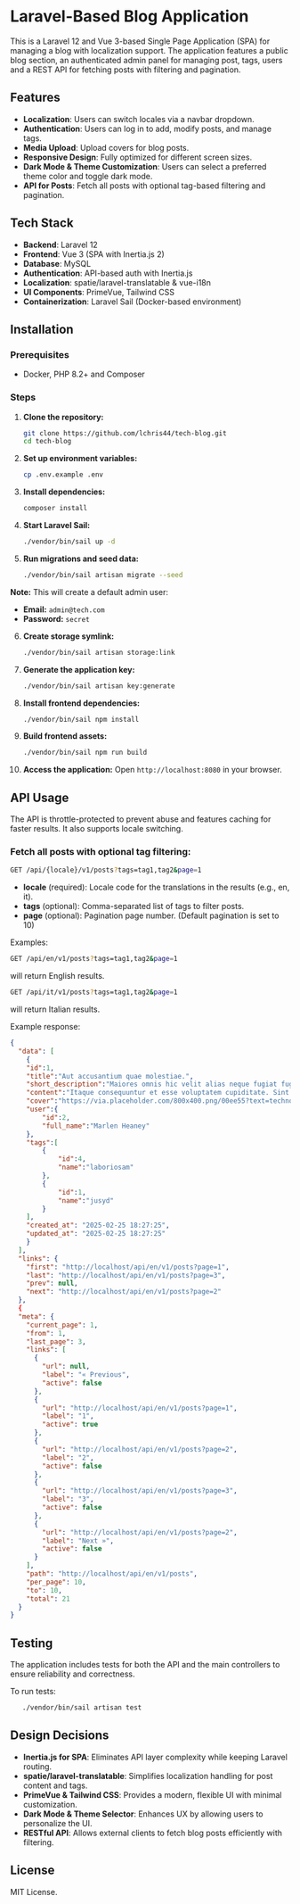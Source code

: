 # Laravel-Based Blog Application

This is a Laravel 12 and Vue 3-based Single Page Application (SPA) for managing a blog with localization support. The application features a public blog section, an authenticated admin panel for managing post, tags, users and a REST API for fetching posts with filtering and pagination.

## Features

- **Localization**: Users can switch locales via a navbar dropdown.
- **Authentication**: Users can log in to add, modify posts, and manage tags.
- **Media Upload**: Upload covers for blog posts.
- **Responsive Design**: Fully optimized for different screen sizes.
- **Dark Mode & Theme Customization**: Users can select a preferred theme color and toggle dark mode.
- **API for Posts**: Fetch all posts with optional tag-based filtering and pagination.

## Tech Stack

- **Backend**: Laravel 12
- **Frontend**: Vue 3 (SPA with Inertia.js 2)
- **Database**: MySQL
- **Authentication**: API-based auth with Inertia.js
- **Localization**: spatie/laravel-translatable & vue-i18n
- **UI Components**: PrimeVue, Tailwind CSS
- **Containerization**: Laravel Sail (Docker-based environment)

## Installation

### Prerequisites
- Docker, PHP 8.2+ and Composer

### Steps

1. **Clone the repository:**
   ```sh
   git clone https://github.com/lchris44/tech-blog.git
   cd tech-blog
   ```

2. **Set up environment variables:**
   ```sh
   cp .env.example .env
   ```

3. **Install dependencies:**
   ```sh
   composer install
   ```  

4. **Start Laravel Sail:**
   ```sh
   ./vendor/bin/sail up -d
   ```

5. **Run migrations and seed data:**
   ```sh
   ./vendor/bin/sail artisan migrate --seed
   ```

**Note:** This will create a default admin user:
- **Email:** `admin@tech.com`
- **Password:** `secret`

6. **Create storage symlink:**
   ```sh
   ./vendor/bin/sail artisan storage:link
   ```

7. **Generate the application key:**
   ```sh
   ./vendor/bin/sail artisan key:generate
   ```

8. **Install frontend dependencies:**
   ```sh
   ./vendor/bin/sail npm install
   ```

9. **Build frontend assets:**
   ```sh
   ./vendor/bin/sail npm run build
   ```

10. **Access the application:**
   Open `http://localhost:8080` in your browser.

## API Usage

The API is throttle-protected to prevent abuse and features caching for faster results. It also supports locale switching.

### Fetch all posts with optional tag filtering:
```sh
GET /api/{locale}/v1/posts?tags=tag1,tag2&page=1
```
- **locale** (required): Locale code for the translations in the results (e.g., en, it).
- **tags** (optional): Comma-separated list of tags to filter posts.
- **page** (optional): Pagination page number. (Default pagination is set to 10)

Examples:
```sh
GET /api/en/v1/posts?tags=tag1,tag2&page=1
```
will return English results.

```sh
GET /api/it/v1/posts?tags=tag1,tag2&page=1
```
will return Italian results.

Example response:
```json
{
  "data": [
    {
    "id":1,
    "title":"Aut accusantium quae molestiae.",
    "short_description":"Maiores omnis hic velit alias neque fugiat fugiat. Fuga ea alias quia voluptates eum consequatur rem. Deleniti velit quaerat eos sequi magnam cupiditate qui.",
    "content":"Itaque consequuntur et esse voluptatem cupiditate. Sint suscipit ut dolor eos consectetur et. Animi quibusdam praesentium natus ut dolorem iure.",
    "cover":"https://via.placeholder.com/800x400.png/00ee55?text=technology+nesciunt",
    "user":{
        "id":2,
        "full_name":"Marlen Heaney"
    },
    "tags":[
        {
            "id":4,
            "name":"laboriosam"
        },
        {
            "id":1,
            "name":"jusyd"
        }
    ],
    "created_at": "2025-02-25 18:27:25",
    "updated_at": "2025-02-25 18:27:25"
    }
  ],
  "links": {
    "first": "http://localhost/api/en/v1/posts?page=1",
    "last": "http://localhost/api/en/v1/posts?page=3",
    "prev": null,
    "next": "http://localhost/api/en/v1/posts?page=2"
  },
  {
  "meta": {
    "current_page": 1,
    "from": 1,
    "last_page": 3,
    "links": [
      {
        "url": null,
        "label": "« Previous",
        "active": false
      },
      {
        "url": "http://localhost/api/en/v1/posts?page=1",
        "label": "1",
        "active": true
      },
      {
        "url": "http://localhost/api/en/v1/posts?page=2",
        "label": "2",
        "active": false
      },
      {
        "url": "http://localhost/api/en/v1/posts?page=3",
        "label": "3",
        "active": false
      },
      {
        "url": "http://localhost/api/en/v1/posts?page=2",
        "label": "Next »",
        "active": false
      }
    ],
    "path": "http://localhost/api/en/v1/posts",
    "per_page": 10,
    "to": 10,
    "total": 21
  }
}
```

## Testing

The application includes tests for both the API and the main controllers to ensure reliability and correctness.

To run tests:

```sh
   ./vendor/bin/sail artisan test
   ```

## Design Decisions

- **Inertia.js for SPA**: Eliminates API layer complexity while keeping Laravel routing.
- **spatie/laravel-translatable**: Simplifies localization handling for post content and tags.
- **PrimeVue & Tailwind CSS**: Provides a modern, flexible UI with minimal customization.
- **Dark Mode & Theme Selector**: Enhances UX by allowing users to personalize the UI.
- **RESTful API**: Allows external clients to fetch blog posts efficiently with filtering.

## License
MIT License.

